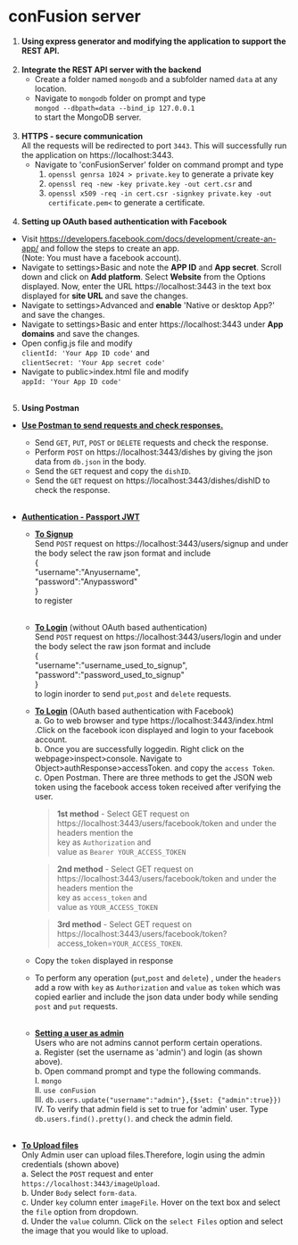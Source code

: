 # conFusion server
1. __Using express generator and modifying the application to support the REST API.__ <br/><br/>
2. __Integrate the REST API server with the backend__
     - Create a folder named `mongodb` and a subfolder named `data` at any location.
     - Navigate to `mongodb` folder on prompt and type<br/> `mongod --dbpath=data --bind_ip 127.0.0.1`<br/> to start the MongoDB server.<br><br/>
3. __HTTPS - secure communication__<br/>
     All the requests will be redirected to port `3443`. This will successfully run the application on https://localhost:3443. <br/>
     - Navigate to 'conFusionServer' folder on command prompt and type <br/>
          1. `openssl genrsa 1024 > private.key` to generate a private key <br/>
          2. `openssl req -new -key private.key -out cert.csr` and <br/>
          3. `openssl x509 -req -in cert.csr -signkey private.key -out certificate.pem<` to generate a certificate.
<br/><br/>
4. __Setting up OAuth based authentication with Facebook__
  - Visit https://developers.facebook.com/docs/development/create-an-app/ and follow the steps to create an app.<br/> (Note: You must have a facebook account).
  - Navigate to settings>Basic and note the **APP ID** and **App secret**. Scroll down and click on **Add platform**. Select **Website** from the Options displayed. Now, enter the URL https://localhost:3443 in the text box displayed for **site URL** and save the changes.
  - Navigate to settings>Advanced and **enable** 'Native or desktop App?' and save the changes.
  - Navigate to settings>Basic and enter  https://localhost:3443 under **App domains** and save the changes.
  - Open config.js file and modify <br/>
    `clientId: 'Your App ID code'` and <br/>
    `clientSecret: 'Your App secret code'`
  -  Navigate to public>index.html file and modify <br/>
    `appId: 'Your App ID code'`
  <br/><br/>
5. __Using Postman__
- <u>__Use Postman to send requests and check responses.__</u>
   - Send  `GET`, `PUT`, `POST` or `DELETE` requests and check the response.
   - Perform `POST` on https://localhost:3443/dishes by giving the json data from `db.json` in the body.
   - Send the `GET` request and copy the `dishID`.
   - Send the  `GET` request on https://localhost:3443/dishes/dishID to check the response.<br/><br/>
- <u>__Authentication - Passport JWT__</u>
  <br/>
  - <u>__To Signup__ </u><br/>
  Send `POST` request on https://localhost:3443/users/signup and under the body select the raw json format and include <br/> {<br/>"username":"Anyusername",<br/>"password":"Anypassword"<br/>} <br/> to register
  <br/><br/>
  - <u>__To Login__</u> (without OAuth based authentication)<br/>
     Send `POST` request on https://localhost:3443/users/login and under the body select the raw json format and include <br/>
     {<br/>"username":"username_used_to_signup",<br/>"password":"password_used_to_signup"<br/>} <br/> to login inorder to send `put`,`post` and `delete` requests.
  - <u>__To Login__</u> (OAuth based authentication with Facebook)<br/>
     a. Go to web browser and type https://localhost:3443/index.html .Click on the facebook icon displayed and login to your facebook account.<br/>
     b. Once you are successfully loggedin. Right click on the webpage>inspect>console. Navigate to Object>authResponse>accessToken. and copy the `access Token`.<br/>
     c. Open Postman. There are three methods to get the JSON web token using the facebook access token received after verifying the user.
     <br/>
     >__1st method__ - Select GET request on https://localhost:3443/users/facebook/token and under the headers mention the <br/>
     key as `Authorization` and <br/>
     value as `Bearer YOUR_ACCESS_TOKEN` <br/>

     > __2nd method__ - Select GET request on https://localhost:3443/users/facebook/token and under the headers mention the <br/>
     key as `access_token` and <br/>
     value as `YOUR_ACCESS_TOKEN` <br/>

     > __3rd method__ - Select GET request on https://localhost:3443/users/facebook/token?access_token=`YOUR_ACCESS_TOKEN`.
  - Copy the `token` displayed in response
  - To perform any operation (`put`,`post` and `delete`) , under the `headers` add a row with `key` as `Authorization` and `value` as `token` which was copied earlier and include the json data under body while sending `post` and `put` requests.<br/><br/>
   
  - <u>__Setting a user as admin__</u><br/>
     Users who are not admins cannot perform certain operations.<br/>
     a. Register (set the username as 'admin') and login (as shown above).<br/>
     b. Open command prompt and type the following commands.<br/>
     I.  `mongo`<br/>
     II. `use conFusion`<br/>
     III. `db.users.update("username":"admin"},{$set: {"admin":true}})`<br/>
     IV. To verify that admin field is set to true for 'admin' user. Type `db.users.find().pretty()`. and check the admin field.<br/><br/>

- <u>__To Upload files__<br/></u>
     Only Admin user can upload files.Therefore, login using the admin credentials (shown above)
     <br/> 
     a. Select the `POST` request and enter `https://localhost:3443/imageUpload`.<br/>
     b. Under `Body` select `form-data`.<br/>
     c. Under `key` column enter `imageFile`. Hover on the text box and select the `file` option from dropdown.<br/>
     d. Under the `value` column. Click on the `select Files` option and select the image that you would like to upload.

  